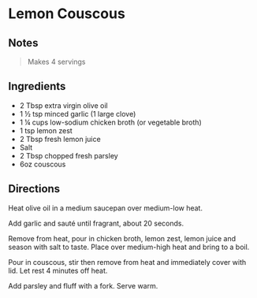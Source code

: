 # Lemon Couscous

## Notes

> Makes 4 servings

## Ingredients

- 2 Tbsp extra virgin olive oil
- 1 &#189; tsp minced garlic (1 large clove)
- 1 &#188; cups low-sodium chicken broth (or vegetable broth)
- 1 tsp lemon zest
- 2 Tbsp fresh lemon juice
- Salt
- 2 Tbsp chopped fresh parsley
- 6oz couscous

## Directions

Heat olive oil in a medium saucepan over medium-low heat.

Add garlic and sauté until fragrant, about 20 seconds.

Remove from heat, pour in chicken broth, lemon zest, lemon juice and season with salt to taste. Place over medium-high heat and bring to a boil.

Pour in couscous, stir then remove from heat and immediately cover with lid. Let rest 4 minutes off heat.

Add parsley and fluff with a fork. Serve warm.
